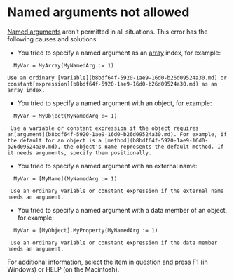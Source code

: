 
# Named arguments not allowed

[Named arguments](b8bdf64f-5920-1ae9-16d0-b26d09524a30.md) aren't permitted in all situations. This error has the following causes and solutions:



- You tried to specify a named argument as an [array](b8bdf64f-5920-1ae9-16d0-b26d09524a30.md) index, for example:
    
```
  MyVar = MyArray(MyNamedArg := 1) 

```


    Use an ordinary [variable](b8bdf64f-5920-1ae9-16d0-b26d09524a30.md) or constant[expression](b8bdf64f-5920-1ae9-16d0-b26d09524a30.md) as an array index.
    
- You tried to specify a named argument with an object, for example:
    
```
  MyVar = MyObject(MyNamedArg := 1) 

```


     Use a variable or constant expression if the object requires an[argument](b8bdf64f-5920-1ae9-16d0-b26d09524a30.md). For example, if the default for an object is a [method](b8bdf64f-5920-1ae9-16d0-b26d09524a30.md), the object's name represents the default method. If it needs arguments, specify them positionally.
    
- You tried to specify a named argument with an external name:
    
```
  MyVar = [MyName](MyNamedArg := 1) 

```


     Use an ordinary variable or constant expression if the external name needs an argument.
    
- You tried to specify a named argument with a data member of an object, for example:
    
```
  MyVar = [MyObject].MyProperty(MyNamedArg := 1) 

```


     Use an ordinary variable or constant expression if the data member needs an argument.
    

For additional information, select the item in question and press F1 (in Windows) or HELP (on the Macintosh).
